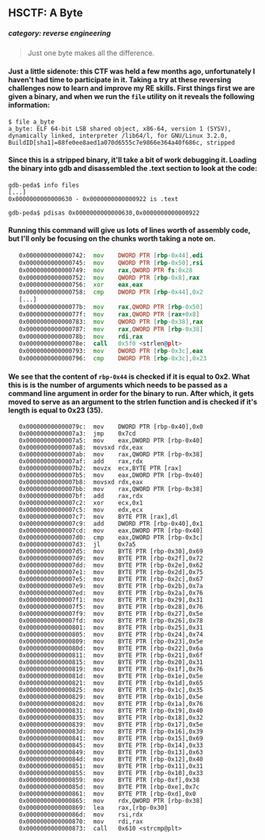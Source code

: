## HSCTF: A Byte
##### category: reverse engineering
> Just one byte makes all the difference.

#### Just a little sidenote: this CTF was held a few months ago, unfortunately I haven't had time to participate in it. Taking a try at these reversing challenges now to learn and improve my RE skills. First things first we are given a binary, and when we  run the `file` utility on it reveals the following information:
```
$ file a_byte
a_byte: ELF 64-bit LSB shared object, x86-64, version 1 (SYSV), dynamically linked, interpreter /lib64/l, for GNU/Linux 3.2.0, BuildID[sha1]=88fe0ee8aed1a070d6555c7e9866e364a40f686c, stripped
```
#### Since this is a stripped binary, it'll take a bit of work debugging it. Loading the binary into gdb and disassembled the .text section to look at the code:
```
gdb-peda$ info files
[...]
0x0000000000000630 - 0x0000000000000922 is .text

gdb-peda$ pdisas 0x0000000000000630,0x0000000000000922
```
#### Running this command will give us lots of lines worth of assembly code, but I'll only be focusing on the chunks worth taking a note on.
```asm
   0x0000000000000742:	mov    DWORD PTR [rbp-0x44],edi
   0x0000000000000745:	mov    QWORD PTR [rbp-0x50],rsi
   0x0000000000000749:	mov    rax,QWORD PTR fs:0x28
   0x0000000000000752:	mov    QWORD PTR [rbp-0x8],rax
   0x0000000000000756:	xor    eax,eax
   0x0000000000000758:	cmp    DWORD PTR [rbp-0x44],0x2
   [...]
   0x000000000000077b:	mov    rax,QWORD PTR [rbp-0x50]
   0x000000000000077f:	mov    rax,QWORD PTR [rax+0x8]
   0x0000000000000783:	mov    QWORD PTR [rbp-0x38],rax
   0x0000000000000787:	mov    rax,QWORD PTR [rbp-0x38]
   0x000000000000078b:	mov    rdi,rax
   0x000000000000078e:	call   0x5f0 <strlen@plt>
   0x0000000000000793:	mov    DWORD PTR [rbp-0x3c],eax
   0x0000000000000796:	cmp    DWORD PTR [rbp-0x3c],0x23
```
#### We see that the content of `rbp-0x44` is checked if it is equal to 0x2. What this is is the number of arguments which needs to be passed as a command line argument in order for the binary to run. After which, it gets moved to serve as an argument to the strlen function and is checked if it's length is equal to 0x23 (35). 
```
   0x000000000000079c:	mov    DWORD PTR [rbp-0x40],0x0
   0x00000000000007a3:	jmp    0x7cd
   0x00000000000007a5:	mov    eax,DWORD PTR [rbp-0x40]
   0x00000000000007a8:	movsxd rdx,eax
   0x00000000000007ab:	mov    rax,QWORD PTR [rbp-0x38]
   0x00000000000007af:	add    rax,rdx
   0x00000000000007b2:	movzx  ecx,BYTE PTR [rax]
   0x00000000000007b5:	mov    eax,DWORD PTR [rbp-0x40]
   0x00000000000007b8:	movsxd rdx,eax
   0x00000000000007bb:	mov    rax,QWORD PTR [rbp-0x38]
   0x00000000000007bf:	add    rax,rdx
   0x00000000000007c2:	xor    ecx,0x1
   0x00000000000007c5:	mov    edx,ecx
   0x00000000000007c7:	mov    BYTE PTR [rax],dl
   0x00000000000007c9:	add    DWORD PTR [rbp-0x40],0x1
   0x00000000000007cd:	mov    eax,DWORD PTR [rbp-0x40]
   0x00000000000007d0:	cmp    eax,DWORD PTR [rbp-0x3c]
   0x00000000000007d3:	jl     0x7a5
   0x00000000000007d5:	mov    BYTE PTR [rbp-0x30],0x69
   0x00000000000007d9:	mov    BYTE PTR [rbp-0x2f],0x72
   0x00000000000007dd:	mov    BYTE PTR [rbp-0x2e],0x62
   0x00000000000007e1:	mov    BYTE PTR [rbp-0x2d],0x75
   0x00000000000007e5:	mov    BYTE PTR [rbp-0x2c],0x67
   0x00000000000007e9:	mov    BYTE PTR [rbp-0x2b],0x7a
   0x00000000000007ed:	mov    BYTE PTR [rbp-0x2a],0x76
   0x00000000000007f1:	mov    BYTE PTR [rbp-0x29],0x31
   0x00000000000007f5:	mov    BYTE PTR [rbp-0x28],0x76
   0x00000000000007f9:	mov    BYTE PTR [rbp-0x27],0x5e
   0x00000000000007fd:	mov    BYTE PTR [rbp-0x26],0x78
   0x0000000000000801:	mov    BYTE PTR [rbp-0x25],0x31
   0x0000000000000805:	mov    BYTE PTR [rbp-0x24],0x74
   0x0000000000000809:	mov    BYTE PTR [rbp-0x23],0x5e
   0x000000000000080d:	mov    BYTE PTR [rbp-0x22],0x6a
   0x0000000000000811:	mov    BYTE PTR [rbp-0x21],0x6f
   0x0000000000000815:	mov    BYTE PTR [rbp-0x20],0x31
   0x0000000000000819:	mov    BYTE PTR [rbp-0x1f],0x76
   0x000000000000081d:	mov    BYTE PTR [rbp-0x1e],0x5e
   0x0000000000000821:	mov    BYTE PTR [rbp-0x1d],0x65
   0x0000000000000825:	mov    BYTE PTR [rbp-0x1c],0x35
   0x0000000000000829:	mov    BYTE PTR [rbp-0x1b],0x5e
   0x000000000000082d:	mov    BYTE PTR [rbp-0x1a],0x76
   0x0000000000000831:	mov    BYTE PTR [rbp-0x19],0x40
   0x0000000000000835:	mov    BYTE PTR [rbp-0x18],0x32
   0x0000000000000839:	mov    BYTE PTR [rbp-0x17],0x5e
   0x000000000000083d:	mov    BYTE PTR [rbp-0x16],0x39
   0x0000000000000841:	mov    BYTE PTR [rbp-0x15],0x69
   0x0000000000000845:	mov    BYTE PTR [rbp-0x14],0x33
   0x0000000000000849:	mov    BYTE PTR [rbp-0x13],0x63
   0x000000000000084d:	mov    BYTE PTR [rbp-0x12],0x40
   0x0000000000000851:	mov    BYTE PTR [rbp-0x11],0x31
   0x0000000000000855:	mov    BYTE PTR [rbp-0x10],0x33
   0x0000000000000859:	mov    BYTE PTR [rbp-0xf],0x38
   0x000000000000085d:	mov    BYTE PTR [rbp-0xe],0x7c
   0x0000000000000861:	mov    BYTE PTR [rbp-0xd],0x0
   0x0000000000000865:	mov    rdx,QWORD PTR [rbp-0x38]
   0x0000000000000869:	lea    rax,[rbp-0x30]
   0x000000000000086d:	mov    rsi,rdx
   0x0000000000000870:	mov    rdi,rax
   0x0000000000000873:	call   0x610 <strcmp@plt>
```
